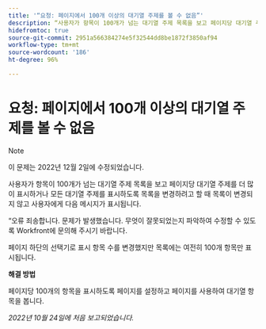 ```yaml
---
title: '“요청: 페이지에서 100개 이상의 대기열 주제를 볼 수 없음”'
description: “사용자가 항목이 100개가 넘는 대기열 주제 목록을 보고 페이지당 대기열 주제를 더 많이 표시하거나 모든 대기열 주제를 표시하도록 목록을 변경하려고 할 때 목록이 변경되지 않고 사용자에게 오류 메시지가 표시됩니다.”
hidefromtoc: true
source-git-commit: 2951a566384274e5f32544dd8be1872f3850af94
workflow-type: tm+mt
source-wordcount: '186'
ht-degree: 96%

---
```



# 요청: 페이지에서 100개 이상의 대기열 주제를 볼 수 없음

>[!NOTE]
>
>이 문제는 2022년 12월 2일에 수정되었습니다.

사용자가 항목이 100개가 넘는 대기열 주제 목록을 보고 페이지당 대기열 주제를 더 많이 표시하거나 모든 대기열 주제를 표시하도록 목록을 변경하려고 할 때 목록이 변경되지 않고 사용자에게 다음 메시지가 표시됩니다.

“오류 죄송합니다. 문제가 발생했습니다. 무엇이 잘못되었는지 파악하여 수정할 수 있도록 Workfront에 문의해 주시기 바랍니다.

페이지 하단의 선택기로 표시 항목 수를 변경했지만 목록에는 여전히 100개 항목만 표시됩니다.

**해결 방법**

페이지당 100개의 항목을 표시하도록 페이지를 설정하고 페이지를 사용하여 대기열 항목을 봅니다.

_2022년 10월 24일에 처음 보고되었습니다._

